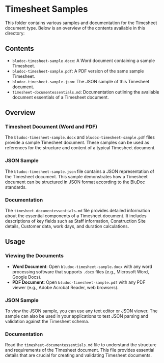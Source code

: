 # Timesheet Samples

This folder contains various samples and documentation for the Timesheet document type. Below is an overview of the contents available in this directory:

## Contents

- `bludoc-timesheet-sample.docx`: A Word document containing a sample Timesheet.
- `bludoc-timesheet-sample.pdf`: A PDF version of the same sample Timesheet.
- `bludoc-timesheet-sample.json`: The JSON sample of this Timesheet document.
- `timesheet-documentessentials.md`: Documentation outlining the available document essentials of a Timesheet document.

## Overview

### Timesheet Document (Word and PDF)

The `bludoc-timesheet-sample.docx` and `bludoc-timesheet-sample.pdf` files provide a sample Timesheet document. These samples can be used as references for the structure and content of a typical Timesheet document.

### JSON Sample

The `bludoc-timesheet-sample.json` file contains a JSON representation of the Timesheet document. This sample demonstrates how a Timesheet document can be structured in JSON format according to the BluDoc standards.

### Documentation

The `timesheet-documentessentials.md` file provides detailed information about the essential components of a Timesheet document. It includes descriptions of key fields such as Staff information, Construction Site details, Customer data, work days, and duration calculations.

## Usage

### Viewing the Documents

- **Word Document**: Open `bludoc-timesheet-sample.docx` with any word processing software that supports `.docx` files (e.g., Microsoft Word, Google Docs).
- **PDF Document**: Open `bludoc-timesheet-sample.pdf` with any PDF viewer (e.g., Adobe Acrobat Reader, web browsers).

### JSON Sample

To view the JSON sample, you can use any text editor or JSON viewer. The sample can also be used in your applications to test JSON parsing and validation against the Timesheet schema.

### Documentation

Read the `timesheet-documentessentials.md` file to understand the structure and requirements of the Timesheet document. This file provides essential details that are crucial for creating and validating Timesheet documents.
